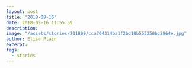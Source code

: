```yaml
---
layout: post
title: "2018-09-16"
date: 2018-09-16 11:55:59
description: 
image: "/assets/stories/201809/cca704314ba1f2bd10b555250bc2964e.jpg"
author: Elise Plain
excerpt: 
tags: 
  - stories
---
```



<p></p>
